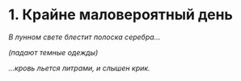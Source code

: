 # 1. Крайне маловероятный день

_В лунном свете блестит полоска серебра…_

_\(падают темные одежды\)_

_…кровь льется литрами, и слышен крик._

